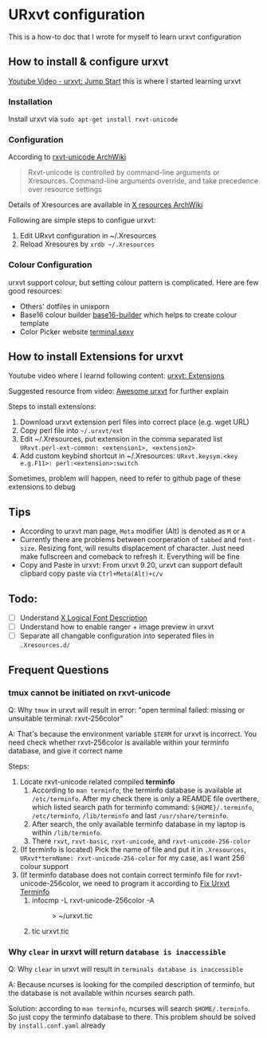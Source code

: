 # URxvt configuration

This is a how-to doc that I wrote for myself to learn urxvt configuration

## How to install & configure urxvt 

[Youtube Video - urxvt: Jump Start](https://www.youtube.com/watch?v=_kjbj-Ez1vU) this is where I started learning urxvt

### Installation

Install urxvt via `sudo apt-get install rxvt-unicode`

### Configuration

According to [rxvt-unicode ArchWiki](https://wiki.archlinux.org/index.php/Rxvt-unicode)

>  Rxvt-unicode is controlled by command-line arguments or Xresources. Command-line arguments override, and take precedence over resource settings

Details of Xresources are available in [X resources ArchWiki](https://wiki.archlinux.org/index.php/x_resources) 

Following are simple steps to configue urxvt:

1. Edit URxvt configuration in ~/.Xresources
2. Reload Xresoures by `xrdb ~/.Xresources`

### Colour Configuration

urxvt support colour, but setting colour pattern is complicated. Here are few good resources: 

* Others' dotfiles in unixporn
* Base16 colour builder [base16-builder](https://github.com/base16-builder/base16-builder) which helps to create colour template 
* Color Picker website [terminal.sexy](https://terminal.sexy)

## How to install Extensions for urxvt

Youtube video where I learnd following content: [urxvt: Extensions](https://www.youtube.com/watch?v=OVko_lhkQjs)

Suggested resource from video: [Awesome urxvt](https://github.com/bookercodes/awesome-urxvt) for further explain

Steps to install extensions:

1. Download urxvt extension perl files into correct place (e.g. wget URL) 
2. Copy perl file into `~/.urxvt/ext` 
3. Edit ~/.Xresources, put extension in the comma separated list `URxvt.perl-ext-common: <extension1>, <extension2>`
4. Add custom keybind shortcut in ~/.Xresources: `URxvt.keysym.<key e.g.F11>: perl:<extension>:switch`

Sometimes, problem will happen, need to refer to github page of these extensions to debug

## Tips

* According to urxvt man page, `Meta` modifier (Alt) is denoted as `M` or `A`
* Currently there are problems between coorperation of `tabbed` and `font-size`. Resizing font, will results displacement of character. Just need make fullscreen and comeback to refresh it. Everything will be fine 
* Copy and Paste in urxvt: From urxvt 9.20, urxvt can support default clipbard copy paste via `Ctrl+Meta(Alt)+c/v` 

## Todo:

* [ ] Understand [X Logical Font Description](https://wiki.archlinux.org/index.php/X_Logical_Font_Description) 
* [ ] Understand how to enable ranger + image preview in urxvt
* [ ] Separate all changable configuration into seperated files in `.Xresources.d/`

## Frequent Questions

### tmux cannot be initiated on rxvt-unicode

Q: Why `tmux` in urxvt will result in error: "open terminal failed: missing or unsuitable terminal: rxvt-256color"

A: That's because the environment variable `$TERM` for urxvt is incorrect. You need check whether rxvt-256color is available within your terminfo database, and give it correct name

Steps:

1. Locate rxvt-unicode related compiled **terminfo** 
   1. According to `man terminfo`, the terminfo database is available at `/etc/terminfo`. After my check there is only a REAMDE file overthere, which listed search path for terminfo command: `${HOME}/.terminfo`, `/etc/terminfo`, `/lib/terminfo` and last `/usr/share/terminfo`.
   2. After search, the only available terminfo database in my laptop is within `/lib/terminfo`.
   3. There `rxvt`, `rxvt-basic`, `rxvt-unicode`, and `rxvt-unicode-256-color`
2. (If terminfo is located) Pick the name of file and put it in `.Xresources`, `URxvt*termName: rxvt-unicode-256-color` for my case, as I want 256 colour support
3. (If terminfo database does not contain correct terminfo file for rxvt-unicode-256color, we need to program it according to [Fix Urxvt Terminfo](http://mfuchs.org/blog/fix-urxvt-terminfo/)
   1. infocmp -L rxvt-unicode-256color -A <dir to terminfo database> > ~/urxvt.tic
   2. tic urxvt.tic

### Why `clear` in urxvt will return `database is inaccessible`

Q: Why `clear` in urxvt will result in `terminals database is inaccessible`

A: Because ncurses is looking for the compiled description of terminfo, but the database is not available within ncurses search path.

Solution: according to `man terminfo`, ncurses will search `$HOME/.terminfo`. So just copy the terminfo database to there. This problem should be solved by `install.conf.yaml` already 



